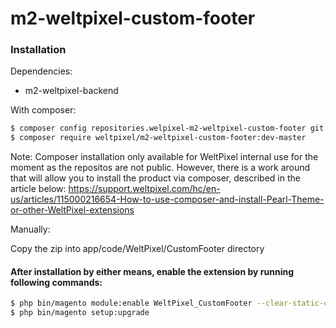# m2-weltpixel-custom-footer

### Installation

Dependencies:
 - m2-weltpixel-backend

With composer:

```sh
$ composer config repositories.welpixel-m2-weltpixel-custom-footer git git@github.com:Weltpixel/m2-weltpixel-custom-footer.git
$ composer require weltpixel/m2-weltpixel-custom-footer:dev-master
```
Note: Composer installation only available for WeltPixel internal use for the moment as the repositos are not public. However, there is a work around that will allow you to install the product via composer, described in the article below: https://support.weltpixel.com/hc/en-us/articles/115000216654-How-to-use-composer-and-install-Pearl-Theme-or-other-WeltPixel-extensions


Manually:

Copy the zip into app/code/WeltPixel/CustomFooter directory


#### After installation by either means, enable the extension by running following commands:

```sh
$ php bin/magento module:enable WeltPixel_CustomFooter --clear-static-content
$ php bin/magento setup:upgrade
```
